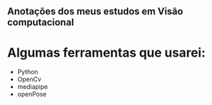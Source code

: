 ## Anotações dos meus estudos em Visão computacional

# Algumas ferramentas que usarei: 

  * Python
  * OpenCv
  * mediapipe
  * openPose
